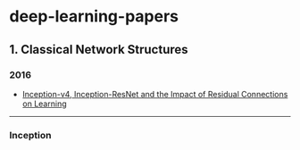 # deep-learning-papers
## 1. Classical Network Structures
### 2016
- [Inception-v4, Inception-ResNet and the Impact of Residual Connections on Learning](#Inception)

---------------------------
### Inception

